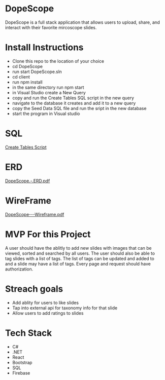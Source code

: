 # DopeScope

DopeScope is a full stack application that allows users to upload, share, and interact with their favorite mircoscope slides. 


# Install Instructions

  - Clone this repo to the location of your choice
  - cd DopeScope
  - run start DopeScope.sln
  - cd client
  - run npm install
  - in the same directory run npm start
  - in Visual Studio create a New Query
  - copy and run the Create Tables SQL script in the new query
  - navigate to the database it creates and add it to a new query 
  - copy the Seed Data SQL file and run the sript in the new database
  - start the program in Visual studio

# SQL

[Create Tables Script](https://github.com/scarbine/DopeScope/blob/main/SQL/01_Db_Create.sql.sql)


# ERD



[DopeScope.-.ERD.pdf](https://github.com/scarbine/DopeScope/files/7374165/DopeScope.-.ERD.pdf)



# WireFrame

[DopeScope---Wireframe.pdf](https://github.com/scarbine/DopeScope/files/7374163/DopeScope---Wireframe.pdf)

# MVP For this Project

A user should have the ablitly to add new slides with images that can be viewed, sorted and searched by all users. The user should also be able to tag slides with a list of tags. The list of tags can be updated and added to and a slide may have a list of tags. Every page and request should have authorization. 

# Streach goals

  - Add ablity for users to like slides
  - Tap into external api for taxonomy info for that slide
  - Allow users to add ratings to slides


# Tech Stack

  - C#
  - .NET
  - React 
  - Bootstrap
  - SQL
  - Firebase

